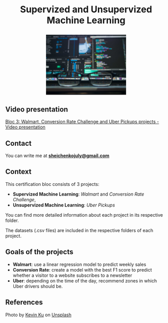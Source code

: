# <p align="center">Supervized and Unsupervized Machine Learning</p>

<p align="center"> <img src="ml_illustration.jpg" width="250"> </p>


## Video presentation

[Bloc 3: Walmart, Conversion Rate Challenge and Uber Pickups projects - Video presentation](xxx)

## Contact

You can write me at **sheichenkojuly@gmail.com**

## Context 

This certification bloc consists of 3 projects:
- **Supervized Machine Learning**: *Walmart* and *Conversion Rate Challenge*,
- **Unsupervized Machine Learning**: *Uber Pickups*

You can find more detailed information about each project in its respective folder.

The datasets (.csv files) are included in the respective folders of each project. 

## Goals of the projects
 - **Walmart**: use a linear regression model to predict weekly sales 
 - **Conversion Rate**: create a model with the best F1 score to predict whether a visitor to a website subscribes to a newsletter
 - **Uber**: depending on the time of the day, recommend zones in which Uber drivers should be. 

## References

Photo by <a href="https://unsplash.com/@ikukevk?utm_source=unsplash&utm_medium=referral&utm_content=creditCopyText">Kevin Ku</a> on <a href="https://unsplash.com/photos/w7ZyuGYNpRQ?utm_source=unsplash&utm_medium=referral&utm_content=creditCopyText">Unsplash</a>
  